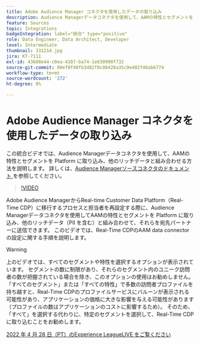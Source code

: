 ```yaml
---
title: Adobe Audience Manager コネクタを使用したデータの取り込み
description: Audience Managerデータコネクタを使用して、AAMの特性とセグメントを Platform に取り込み、他のリッチデータと組み合わせる方法を説明します。
feature: Sources
topic: Integrations
badgeIntegration: label="統合" type="positive"
role: Data Engineer, Data Architect, Developer
level: Intermediate
thumbnail: 331214.jpg
jira: KT-7111
exl-id: 43688e44-c0ea-4107-ba74-1e630990f732
source-git-commit: 00ef0f40fb3d82f0c06428a35c0e402f46ab6774
workflow-type: tm+mt
source-wordcount: '272'
ht-degree: 0%

---
```


# Adobe Audience Manager コネクタを使用したデータの取り込み

この統合ビデオでは、Audience Managerデータコネクタを使用して、AAMの特性とセグメントを Platform に取り込み、他のリッチデータと組み合わせる方法を説明します。 詳しくは、[Audience Managerソースコネクタのドキュメント ](https://experienceleague.adobe.com/docs/experience-platform/sources/connectors/adobe-applications/audience-manager.html) を参照してください。

>[!VIDEO](https://video.tv.adobe.com/v/331214/?learn=on)

Adobe Audience ManagerからReal-time Customer Data Platform（Real-Time CDP）に移行するプロセスと担当者を再設定する際に、Audience Managerデータコネクタを使用してAAMの特性とセグメントを Platform に取り込み、他のリッチデータ（PII を含む）と組み合わせて、それらを宛先パートナーに送信できます。 このビデオでは、Real-Time CDPのAAM data connector の設定に関する手順を説明します。

>[!WARNING]
>
>上のビデオでは、すべてのセグメントや特性を選択するオプションが表示されています。 セグメントの数に制限があり、それらのセグメント内のユニーク訪問者の数が把握されている場合を除き、このオプションの使用はお勧めしません。 「すべてのセグメント」または「すべての特性」で多数の訪問者プロファイルを持ち越すと、Real-Time CDPのプロファイルサービスにバルーンが表示される可能性があり、アプリケーションの価格に大きな影響を与える可能性があります（プロファイルの数はアプリケーションのコストに影響するため）。 そのため、「すべて」を選択する代わりに、特定のセグメントを選択して、Real-Time CDPに取り込むことをお勧めします。
>
>[2022 年 4 月 28 日（PT）のExperience LeagueLIVE をご覧ください ](https://experienceleague.adobe.com/docs/experience-league-live-events/events/episodes/exl-live-episode-04-28-22.html)
